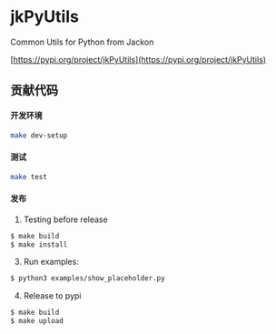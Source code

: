 # jkPyUtils

Common Utils for Python from Jackon

[https://pypi.org/project/jkPyUtils](https://pypi.org/project/jkPyUtils)


## 贡献代码

#### 开发环境

```bash
make dev-setup
```

#### 测试

```bash
make test
```

#### 发布

1. Testing before release

```bash
$ make build
$ make install
```

3. Run examples:

```bash
$ python3 examples/show_placeholder.py
```

4. Release to pypi

```bash
$ make build
$ make upload
```
